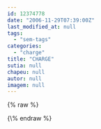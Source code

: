 ```yaml
---
id: 12374778
date: "2006-11-29T07:39:00Z"
last_modified_at: null
tags:
  - "sem-tags"
categories:
  - "charge"
title: "CHARGE"
sutia: null
chapeu: null
autor: null
imagem: null
---
```

{\% raw %}
<p> </p>
{\% endraw %}